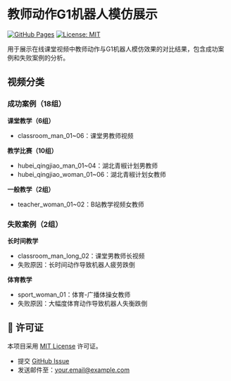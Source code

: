 # 教师动作G1机器人模仿展示

[![GitHub Pages](https://img.shields.io/badge/demo-GitHub%20Pages-blue)](https://yourusername.github.io/teacher-motion-g1-robot/)
[![License: MIT](https://img.shields.io/badge/License-MIT-yellow.svg)](https://opensource.org/licenses/MIT)

用于展示在线课堂视频中教师动作与G1机器人模仿效果的对比结果，包含成功案例和失败案例的分析。

## 视频分类

### 成功案例（18组）

**课堂教学（6组）**
- classroom_man_01~06：课堂男教师视频

**教学比赛（10组）**
- hubei_qingjiao_man_01~04：湖北青椒计划男教师
- hubei_qingjiao_woman_01~06：湖北青椒计划女教师

**一般教学（2组）**
- teacher_woman_01~02：B站教学视频女教师

### 失败案例（2组）

**长时间教学**
- classroom_man_long_02：课堂男教师长视频
- 失败原因：长时间动作导致机器人疲劳跌倒

**体育教学**
- sport_woman_01：体育-广播体操女教师
- 失败原因：大幅度体育动作导致机器人失衡跌倒

## 📄 许可证

本项目采用 [MIT License](LICENSE) 许可证。


- 提交 [GitHub Issue](https://github.com/yourusername/teacher-motion-g1-robot/issues)
- 发送邮件至：your.email@example.com

